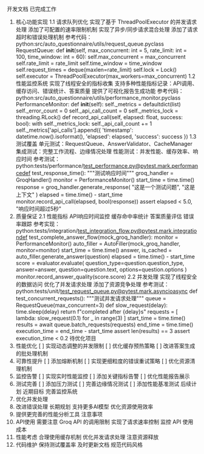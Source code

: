 开发文档
已完成工作
1. 核心功能实现
1.1 请求队列优化
实现了基于 ThreadPoolExecutor 的并发请求处理
添加了可配置的速率限制机制
实现了异步/同步请求混合处理
添加了请求超时和错误处理机制
参考代码：
python:src/auto_questionnaire/utils/request_queue.pyclass RequestQueue: def __init__(self, max_concurrent: int = 5, rate_limit: int = 100, time_window: int = 60): self.max_concurrent = max_concurrent self.rate_limit = rate_limit self.time_window = time_window self.request_times = deque(maxlen=rate_limit) self.lock = Lock() self.executor = ThreadPoolExecutor(max_workers=max_concurrent)
1.2 性能监控系统
实现了线程安全的指标收集
支持多种性能指标记录：API调用、缓存访问、错误统计、答案质量
提供了可视化报告生成功能
参考代码：
python:src/auto_questionnaire/utils/performance_monitor.pyclass PerformanceMonitor: def __init__(self): self._metrics = defaultdict(list) self._error_count = 0 self._api_call_count = 0 self._metrics_lock = threading.RLock() def record_api_call(self, elapsed: float, success: bool): with self._metrics_lock: self._api_call_count += 1 self._metrics['api_calls'].append({ 'timestamp': datetime.now().isoformat(), 'elapsed': elapsed, 'success': success })
1.3 测试覆盖
单元测试：RequestQueue、AnswerValidator、CacheManager
集成测试：完整工作流程、边缘情况处理
性能测试：并发性能、缓存效率、响应时间
参考测试：
python:tests/performance/test_performance.py@pytest.mark.performancedef test_response_time(): """测试响应时间""" groq_handler = GroqHandler() monitor = PerformanceMonitor() start_time = time.time() response = groq_handler.generate_response( "这是一个测试问题", "这是上下文" ) elapsed = time.time() - start_time monitor.record_api_call(elapsed, bool(response)) assert elapsed < 5.0, "响应时间超过5秒"
2. 质量保证
2.1 性能指标
API响应时间监控
缓存命中率统计
答案质量评估
错误率跟踪
参考实现：
python:tests/integration/test_integration_flow.py@pytest.mark.integrationdef test_complete_answer_flow(mock_groq_handler): monitor = PerformanceMonitor() auto_filler = AutoFiller(mock_groq_handler, monitor=monitor) start_time = time.time() answer, is_cached = auto_filler.generate_answer(question) elapsed = time.time() - start_time score = evaluator.evaluate( question_type=question.question_type, answer=answer, question=question.text, options=question.options ) monitor.record_answer_quality(score.score)
2.2 并发处理
实现了线程安全的数据访问
优化了并发请求处理
添加了资源竞争处理
参考测试：
python:tests/unit/test_request_queue.py@pytest.mark.asyncioasync def test_concurrent_requests(): """测试并发请求处理""" queue = RequestQueue(max_concurrent=3) def slow_request(delay): time.sleep(delay) return f"completed after {delay}s" requests = [ lambda: slow_request(0.1) for _ in range(3) ] start_time = time.time() results = await queue.batch_requests(requests) end_time = time.time() execution_time = end_time - start_time assert len(results) == 3 assert execution_time < 0.2
待优化项目
1. 性能优化
[ ] 实现动态调整的并发限制
[ ] 优化缓存预热策略
[ ] 改进答案生成的批处理机制
2. 可靠性提升
[ ] 添加熔断机制
[ ] 实现更细粒度的错误重试策略
[ ] 优化资源清理机制
3. 监控告警
[ ] 实现实时性能监控
[ ] 添加关键指标告警
[ ] 优化性能报告展示
4. 测试完善
[ ] 添加压力测试
[ ] 完善边缘情况测试
[ ] 添加性能基准测试
后续计划
近期目标
完善监控系统
2. 优化并发处理
3. 改进错误处理
长期规划
支持更多AI模型
优化资源使用效率
3. 提供更完善的性能分析工具
注意事项
1. API使用
需要注意 Groq API 的调用限制
实现了请求速率控制
监控 API 使用成本
2. 性能考虑
合理使用缓存机制
优化并发请求处理
注意资源释放
3. 代码维护
保持测试覆盖率
及时更新文档
规范代码风格
